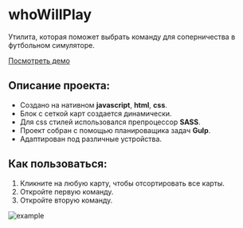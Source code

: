 # whoWillPlay
Утилита, которая поможет выбрать команду для соперничества в футбольном симуляторе.

[Посмотреть демо](https://whowillplay.horoshere.ru/)

## Описание проекта:

* Создано на нативном **javascript**, **html**, **css**.
* Блок с сеткой карт создается динамически.
* Для css стилей использовался препроцессор **SASS**.
* Проект собран с помощью планироващика задач **Gulp**.
* Адаптирован под различные устройства.


## Как пользоваться:
1. Кликните на любую карту, чтобы отсортировать все карты.
2. Откройте первую команду.
3. Откройте вторую команду. 


![example](https://vk.com/doc315274014_638251788?hash=noBY5Bp8KntDNUWy6NbHSw07kvM3goE3SVfKMkWc7bD&dl=pxvEVt0zX1iUu9wOnZmeWSgDLoCseZjGBBq5M42Jfkk)
